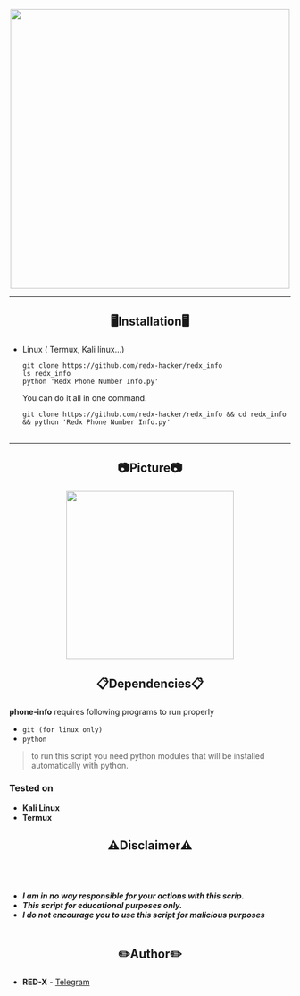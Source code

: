 

<p align="center">
<img src="https://ibb.co/KhpFCJQ", width="500", height="500">
</p>

-----
<h2><p align="center">🖥️Installation🖥️</p></h2>

- Linux ( Termux, Kali linux...) 
  ```
  git clone https://github.com/redx-hacker/redx_info
  ls redx_info
  python 'Redx Phone Number Info.py'
  ```
  You can do it all in one command.
  ```
  git clone https://github.com/redx-hacker/redx_info && cd redx_info && python 'Redx Phone Number Info.py'
  ```
##
-----

<h2><p align="center">📷Picture📷</p></h2>
<p align="center">
<img src="https://t.me/REDX_HACKING/169", width="300", height="300">
</p>

 <h2><p align="center">📋Dependencies📋</p></h2>

<b>phone-info</b> requires following programs to run properly 
- `git (for linux only)`
- `python`

> to run this script you need python modules that will be installed automatically with python.
</details>

  <summary><h3>Tested on</h3></summary>

- **Kali Linux**
- **Termux**

<h2><p align="center">⚠️Disclaimer⚠️</p></h2>

<br><br>
* ***I am in no way responsible for your actions with this scrip.***
* ***This script for educational purposes only.***
* ***I do not encourage you to use this script for malicious purposes***
<br><br>

## <h2><p align="center">✏️Author✏️</p></h2>
* **RED-X** - [Telegram](https://t.me/REDX_HACKING)
